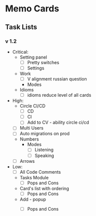 # Memo Cards

## Task Lists

### v 1.2

* Critical:
    * Setting panel
        - [ ] Pretty switches
        - [ ] Settings
    * Work
        - [ ] V alignment russian question
        * Modes
    * Idioms
        - [ ] idioms reduce level of all cards
* High:
    * Circle CI/CD
        - [ ] CD
        - [ ] CI
        - [ ] Add to CV - ability circle ci/cd
    - [ ] Multi Users
    - [ ] Auto migrations on prod
    * Numbers
        * Modes
            - [ ] Listening
            - [ ] Speaking
    - [ ] Arrows
* Low:
    - [ ] All Code Comments
    * Tasks Module
        - [ ] Pops and Cons
    * Card's list with ordering
        - [ ] Pops and Cons
    * Add - popup
        - [ ] Pops and Cons
    
    

